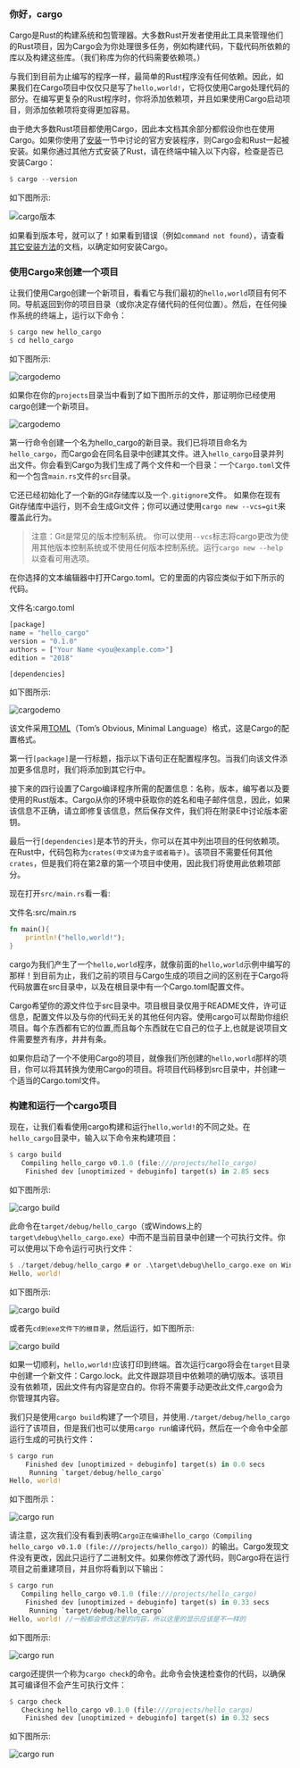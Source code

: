 ### 你好，cargo

Cargo是Rust的构建系统和包管理器。大多数Rust开发者使用此工具来管理他们的Rust项目，因为Cargo会为你处理很多任务，例如构建代码，下载代码所依赖的库以及构建这些库。（我们称库为你的代码需要依赖项。）

与我们到目前为止编写的程序一样，最简单的Rust程序没有任何依赖。因此，如果我们在Cargo项目中仅仅只是写了`hello,world!`，它将仅使用Cargo处理代码的部分。在编写更复杂的Rust程序时，你将添加依赖项，并且如果使用Cargo启动项目，则添加依赖项将变得更加容易。

由于绝大多数Rust项目都使用Cargo，因此本文档其余部分都假设你也在使用Cargo。如果你使用了[安装](/doc/install)一节中讨论的官方安装程序，则Cargo会和Rust一起被安装。如果你通过其他方式安装了Rust，请在终端中输入以下内容，检查是否已安装Cargo：

```rust
$ cargo --version
```

如下图所示:

![cargo版本](./images/cargo-version.png)

如果看到版本号，就可以了！如果看到错误（例如`command not found`），请查看[其它安装方法](https://forge.rust-lang.org/infra/other-installation-methods.html)的文档，以确定如何安装Cargo。

### 使用Cargo来创建一个项目

让我们使用Cargo创建一个新项目，看看它与我们最初的`hello,world`项目有何不同。导航返回到你的项目目录（或你决定存储代码的任何位置）。然后，在任何操作系统的终端上，运行以下命令：

```rust
$ cargo new hello_cargo
$ cd hello_cargo
```
如下图所示:

![cargodemo](./images/cargo-demo-1.png)

如果你在你的`projects`目录当中看到了如下图所示的文件，那证明你已经使用cargo创建一个新项目。

![cargodemo](./images/cargo-demo-2.png)

第一行命令创建一个名为hello_cargo的新目录。我们已将项目命名为`hello_cargo`，而Cargo会在同名目录中创建其文件。进入`hello_cargo`目录并列出文件。你会看到Cargo为我们生成了两个文件和一个目录：一个`Cargo.toml`文件和一个包含`main.rs`文件的`src`目录。

它还已经初始化了一个新的Git存储库以及一个`.gitignore`文件。 如果你在现有Git存储库中运行，则不会生成Git文件；你可以通过使用`cargo new --vcs=git`来覆盖此行为。

>注意：Git是常见的版本控制系统。 你可以使用`--vcs`标志将cargo更改为使用其他版本控制系统或不使用任何版本控制系统。运行`cargo new --help`以查看可用选项。

在你选择的文本编辑器中打开Cargo.toml。它的里面的内容应类似于如下所示的代码。

文件名:cargo.toml
```rust
[package]
name = "hello_cargo"
version = "0.1.0"
authors = ["Your Name <you@example.com>"]
edition = "2018"

[dependencies]

```
如下图所示:

![cargodemo](./images/cargo-toml.png)

该文件采用[TOML](https://github.com/toml-lang/toml)（Tom’s Obvious, Minimal Language）格式，这是Cargo的配置格式。

第一行`[package]`是一行标题，指示以下语句正在配置程序包。当我们向该文件添加更多信息时，我们将添加到其它行中。

接下来的四行设置了Cargo编译程序所需的配置信息：名称，版本，编写者以及要使用的Rust版本。Cargo从你的环境中获取你的姓名和电子邮件信息，因此，如果该信息不正确，请立即修复该信息，然后保存文件，我们将在附录E中讨论版本密钥。

最后一行`[dependencies]`是本节的开头，你可以在其中列出项目的任何依赖项。在Rust中，代码包称为`crates(中文译为盒子或者箱子)`。该项目不需要任何其他`crates`，但是我们将在第2章的第一个项目中使用，因此我们将使用此依赖项部分。

现在打开`src/main.rs`看一看:

文件名:src/main.rs
```rust
fn main(){
    println!("hello,world!");
}
```

cargo为我们产生了一个`hello,world`程序，就像前面的`hello,world`示例中编写的那样！到目前为止，我们之前的项目与Cargo生成的项目之间的区别在于Cargo将代码放置在src目录中，以及在根目录中有一个Cargo.toml配置文件。

Cargo希望你的源文件位于src目录中。项目根目录仅用于README文件，许可证信息，配置文件以及与你的代码无关的其他任何内容。使用cargo可以帮助你组织项目。每个东西都有它的位置,而且每个东西就在它自己的位子上,也就是说项目文件需要整齐有序，井井有条。

如果你启动了一个不使用Cargo的项目，就像我们所创建的`hello,world`那样的项目，你可以将其转换为使用Cargo的项目。将项目代码移到src目录中，并创建一个适当的Cargo.toml文件。

### 构建和运行一个cargo项目

现在，让我们看看使用cargo构建和运行`hello,world!`的不同之处。在`hello_cargo`目录中，输入以下命令来构建项目：

```rust
$ cargo build
   Compiling hello_cargo v0.1.0 (file:///projects/hello_cargo)
    Finished dev [unoptimized + debuginfo] target(s) in 2.85 secs
```

如下图所示:

![cargo build](./images/cargo-build.png)

此命令在`target/debug/hello_cargo`（或Windows上的`target\debug\hello_cargo.exe`）中而不是当前目录中创建一个可执行文件。你可以使用以下命令运行可执行文件：

```rust
$ ./target/debug/hello_cargo # or .\target\debug\hello_cargo.exe on Windows
Hello, world!
```

如下图所示:

![cargo build](./images/cargo-build-run-1.png)

或者先`cd到exe文件下的根目录`，然后运行，如下图所示:

![cargo build](./images/cargo-build-run-2.png)

如果一切顺利，`hello,world!`应该打印到终端。首次运行cargo将会在`target`目录中创建一个新文件：Cargo.lock。此文件跟踪项目中依赖项的确切版本。该项目没有依赖项，因此文件有内容是空白的。你将不需要手动更改此文件,cargo会为你管理其内容。

我们只是使用`cargo build`构建了一个项目，并使用`./target/debug/hello_cargo`运行了该项目，但是我们也可以使用`cargo run`编译代码，然后在一个命令中全部运行生成的可执行文件：

```rust
$ cargo run
    Finished dev [unoptimized + debuginfo] target(s) in 0.0 secs
     Running `target/debug/hello_cargo`
Hello, world!
```

如下图所示：

![cargo run](./images/cargo-run.png)

请注意，这次我们没有看到表明`Cargo正在编译hello_cargo（Compiling hello_cargo v0.1.0 (file:///projects/hello_cargo)）`的输出。Cargo发现文件没有更改，因此只运行了二进制文件。如果你修改了源代码，则Cargo将在运行项目之前重建项目，并且你将看到以下输出：

```rust
$ cargo run
   Compiling hello_cargo v0.1.0 (file:///projects/hello_cargo)
    Finished dev [unoptimized + debuginfo] target(s) in 0.33 secs
     Running `target/debug/hello_cargo`
Hello, world! //一般都会修改这里的内容，所以这里的显示应该是不一样的
```

如下图所示:

![cargo run](./images/cargo-run-2.png)

cargo还提供一个称为`cargo check`的命令。此命令会快速检查你的代码，以确保其可编译但不会产生可执行文件：

```rust
$ cargo check
   Checking hello_cargo v0.1.0 (file:///projects/hello_cargo)
    Finished dev [unoptimized + debuginfo] target(s) in 0.32 secs
```

如下图所示:

![cargo run](./images/cargo-check.png)